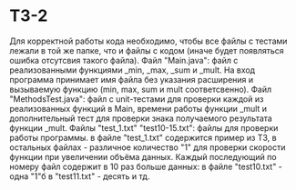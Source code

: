 # T3-2
Для корректной работы кода необходимо, чтобы все файлы с тестами лежали в той же папке, что и файлы с кодом (иначе будет появляться ошибка отсутсвия такого файла).
Файл "Main.java": файл с реализованными функциями _min, _max, _sum и _mult. На вход программа принимает имя файла без указания расширения и вызываемую функцию (min, max, sum и mult соответсвенно).
Файл "MethodsTest.java": файл с unit-тестами для проверки каждой из реализованных функций в Main, времени работы функции _mult и дополнительный тест для проверки знака получаемого результата функции _mult.
Файлы "test_1.txt" "test10-15.txt": файлы для проверки работы программы. в файле "test_1.txt" содержится пример из ТЗ, в остальных файлах - различное количество "1" для проверки скорости функции при увеличении объёма данных. Каждый последующий по номеру файл содержит в 10 раз больше данных: в файле "test10.txt" - одна "1"б в "test11.txt" - десять и тд.
